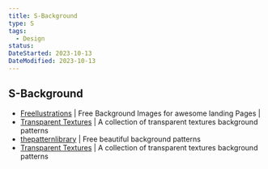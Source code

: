 ```yaml
---
title: S-Background
type: S
tags:
  - Design
status:
DateStarted: 2023-10-13
DateModified: 2023-10-13
---
```


## S-Background

- [Freellustrations](https://www.freellustrations.com/) | Free Background Images for awesome landing Pages |
- [Transparent Textures](https://www.transparenttextures.com/) | A collection of transparent textures background patterns
- [thepatternlibrary](http://thepatternlibrary.com/) | Free beautiful background patterns
- [Transparent Textures](https://www.transparenttextures.com/) | A collection of transparent textures background patterns
